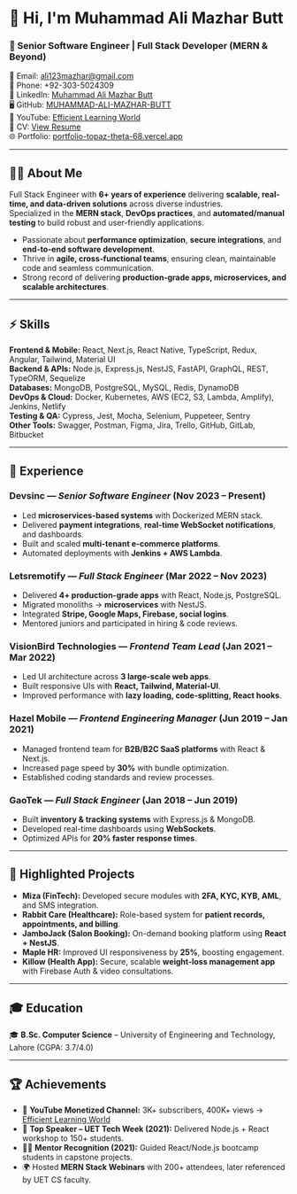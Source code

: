 # 👋 Hi, I'm Muhammad Ali Mazhar Butt  

### 🚀 Senior Software Engineer | Full Stack Developer (MERN & Beyond)

📧 Email: [ali123mazhar@gmail.com](mailto:ali123mazhar@gmail.com)  
📱 Phone: +92-303-5024309  
💼 LinkedIn: [Muhammad Ali Mazhar Butt](https://www.linkedin.com/in/muhammad-ali-mazhar-butt-04a33a142/)  
🖥️ GitHub: [MUHAMMAD-ALI-MAZHAR-BUTT](https://github.com/MUHAMMAD-ALI-MAZHAR-BUTT)  
🎥 YouTube: [Efficient Learning World](https://www.youtube.com/c/Efficientlearningworld)  
📄 CV: [View Resume](https://drive.google.com/file/d/1kbtKQcBpcR3oo8hO2gv4S5csfS3bqoIk/view?usp=sharing)  
🌐 Portfolio: [portfolio-topaz-theta-68.vercel.app](https://portfolio-topaz-theta-68.vercel.app/)  

---

## 🧑‍💻 About Me  
Full Stack Engineer with **6+ years of experience** delivering **scalable, real-time, and data-driven solutions** across diverse industries.  
Specialized in the **MERN stack**, **DevOps practices**, and **automated/manual testing** to build robust and user-friendly applications.  

- Passionate about **performance optimization**, **secure integrations**, and **end-to-end software development**.  
- Thrive in **agile, cross-functional teams**, ensuring clean, maintainable code and seamless communication.  
- Strong record of delivering **production-grade apps, microservices, and scalable architectures**.  

---

## ⚡ Skills  

**Frontend & Mobile:** React, Next.js, React Native, TypeScript, Redux, Angular, Tailwind, Material UI  
**Backend & APIs:** Node.js, Express.js, NestJS, FastAPI, GraphQL, REST, TypeORM, Sequelize  
**Databases:** MongoDB, PostgreSQL, MySQL, Redis, DynamoDB  
**DevOps & Cloud:** Docker, Kubernetes, AWS (EC2, S3, Lambda, Amplify), Jenkins, Netlify  
**Testing & QA:** Cypress, Jest, Mocha, Selenium, Puppeteer, Sentry  
**Other Tools:** Swagger, Postman, Figma, Jira, Trello, GitHub, GitLab, Bitbucket  

---

## 🏢 Experience  

### Devsinc — *Senior Software Engineer* (Nov 2023 – Present)  
- Led **microservices-based systems** with Dockerized MERN stack.  
- Delivered **payment integrations**, **real-time WebSocket notifications**, and dashboards.  
- Built and scaled **multi-tenant e-commerce platforms**.  
- Automated deployments with **Jenkins + AWS Lambda**.  

### Letsremotify — *Full Stack Engineer* (Mar 2022 – Nov 2023)  
- Delivered **4+ production-grade apps** with React, Node.js, PostgreSQL.  
- Migrated monoliths → **microservices** with NestJS.  
- Integrated **Stripe, Google Maps, Firebase, social logins**.  
- Mentored juniors and participated in hiring & code reviews.  

### VisionBird Technologies — *Frontend Team Lead* (Jan 2021 – Mar 2022)  
- Led UI architecture across **3 large-scale web apps**.  
- Built responsive UIs with **React, Tailwind, Material-UI**.  
- Improved performance with **lazy loading, code-splitting, React hooks**.  

### Hazel Mobile — *Frontend Engineering Manager* (Jun 2019 – Jan 2021)  
- Managed frontend team for **B2B/B2C SaaS platforms** with React & Next.js.  
- Increased page speed by **30%** with bundle optimization.  
- Established coding standards and review processes.  

### GaoTek — *Full Stack Engineer* (Jan 2018 – Jun 2019)  
- Built **inventory & tracking systems** with Express.js & MongoDB.  
- Developed real-time dashboards using **WebSockets**.  
- Optimized APIs for **20% faster response times**.  

---

## 🌟 Highlighted Projects  

- **Miza (FinTech):** Developed secure modules with **2FA, KYC, KYB, AML**, and SMS integration.  
- **Rabbit Care (Healthcare):** Role-based system for **patient records, appointments, and billing**.  
- **JamboJack (Salon Booking):** On-demand booking platform using **React + NestJS**.  
- **Maple HR:** Improved UI responsiveness by **25%**, boosting engagement.  
- **Killow (Health App):** Secure, scalable **weight-loss management app** with Firebase Auth & video consultations.  

---

## 🎓 Education  
🎓 **B.Sc. Computer Science** – University of Engineering and Technology, Lahore (CGPA: 3.7/4.0)  

---

## 🏆 Achievements  
- 🎥 **YouTube Monetized Channel:** 3K+ subscribers, 400K+ views → [Efficient Learning World](https://www.youtube.com/c/Efficientlearningworld)  
- 🎤 **Top Speaker – UET Tech Week (2021):** Delivered Node.js + React workshop to 150+ students.  
- 👨‍🏫 **Mentor Recognition (2021):** Guided React/Node.js bootcamp students in capstone projects.  
- 🌍 Hosted **MERN Stack Webinars** with 200+ attendees, later referenced by UET CS faculty.  
